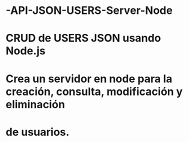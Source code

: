 # -API-JSON-USERS-Server-Node
# CRUD de USERS JSON usando Node.js 
# Crea un servidor en node para la creación, consulta, modificación y eliminación 
#  de usuarios. 
